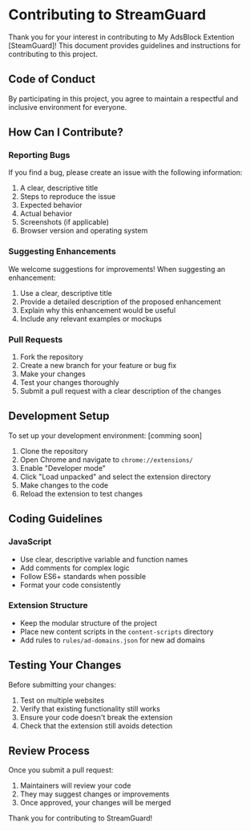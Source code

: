 # Contributing to StreamGuard

Thank you for your interest in contributing to My AdsBlock Extention [SteamGuard]! This document provides guidelines and instructions for contributing to this project.

## Code of Conduct

By participating in this project, you agree to maintain a respectful and inclusive environment for everyone.

## How Can I Contribute?

### Reporting Bugs

If you find a bug, please create an issue with the following information:

1. A clear, descriptive title
2. Steps to reproduce the issue
3. Expected behavior
4. Actual behavior
5. Screenshots (if applicable)
6. Browser version and operating system

### Suggesting Enhancements

We welcome suggestions for improvements! When suggesting an enhancement:

1. Use a clear, descriptive title
2. Provide a detailed description of the proposed enhancement
3. Explain why this enhancement would be useful
4. Include any relevant examples or mockups

### Pull Requests

1. Fork the repository
2. Create a new branch for your feature or bug fix
3. Make your changes
4. Test your changes thoroughly
5. Submit a pull request with a clear description of the changes

## Development Setup

To set up your development environment: [comming soon]

1. Clone the repository
2. Open Chrome and navigate to `chrome://extensions/`
3. Enable "Developer mode"
4. Click "Load unpacked" and select the extension directory
5. Make changes to the code
6. Reload the extension to test changes

## Coding Guidelines

### JavaScript

- Use clear, descriptive variable and function names
- Add comments for complex logic
- Follow ES6+ standards when possible
- Format your code consistently

### Extension Structure

- Keep the modular structure of the project
- Place new content scripts in the `content-scripts` directory
- Add rules to `rules/ad-domains.json` for new ad domains

## Testing Your Changes

Before submitting your changes:

1. Test on multiple websites
2. Verify that existing functionality still works
3. Ensure your code doesn't break the extension
4. Check that the extension still avoids detection

## Review Process

Once you submit a pull request:

1. Maintainers will review your code
2. They may suggest changes or improvements
3. Once approved, your changes will be merged

Thank you for contributing to StreamGuard!
